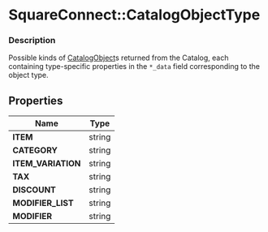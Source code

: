 # SquareConnect::CatalogObjectType

### Description

Possible kinds of [CatalogObject](#type-catalogobject)s returned from the Catalog, each containing type-specific properties in the `*_data` field corresponding to the object type.

## Properties
Name | Type
------------ | -------------
**ITEM** | string
**CATEGORY** | string
**ITEM_VARIATION** | string
**TAX** | string
**DISCOUNT** | string
**MODIFIER_LIST** | string
**MODIFIER** | string


